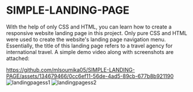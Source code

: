 # SIMPLE-LANDING-PAGE
With the help of only CSS and HTML, you can learn how to create a responsive website landing page in this project. Only pure CSS and HTML were used to create the website's landing page navigation menu. Essentially, the title of this landing page refers to a travel agency for international travel.
A simple demo video along with screenshots are attached:


https://github.com/mlsoumika05/SIMPLE-LANDING-PAGE/assets/134679466/0cc6ef11-56de-4ad5-89cb-677b8b921190
![landingpagess1](https://github.com/mlsoumika05/SIMPLE-LANDING-PAGE/assets/134679466/7405b537-1713-4717-b16e-ae625d3fcb81)
![landingpagess2](https://github.com/mlsoumika05/SIMPLE-LANDING-PAGE/assets/134679466/27539617-ebe4-459c-9f36-35753f3216aa)
